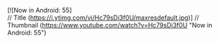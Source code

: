 [![Now in Android: 55]          
// Title
(https://i.ytimg.com/vi/Hc79sDi3f0U/maxresdefault.jpg)] 
// Thumbnail
(https://www.youtube.com/watch?v=Hc79sDi3f0U "Now in Android: 55")  

